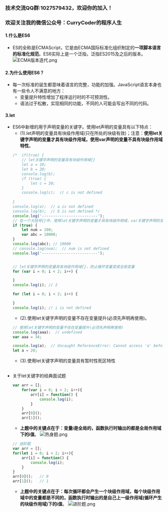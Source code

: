 ### 技术交流QQ群:1027579432，欢迎你的加入！
### 欢迎关注我的微信公众号：CurryCoder的程序人生

#### 1.什么是ES6
- ES的全称是ECMAScript，它是由ECMA国际标准化组织制定的**一项脚本语言的标准化规范**。ES6实际上是一个泛指，泛指ES2015及之后的版本。
![ECMA版本迭代.png](https://upload-images.jianshu.io/upload_images/13407176-efb33674bb04914b.png?imageMogr2/auto-orient/strip%7CimageView2/2/w/1240)

#### 2.为什么使用ES6？
- 每一次标准的诞生都意味着语言的完整，功能的加强。JavaScript语言本身也有一些令人不满意的地方：
    - 变量提升特性增加了程序运行时的不可预测性。
    - 语法过于松散，实现相同的功能，不同的人可能会写出不同的代码。

#### 3.let
- ES6中新增的用于声明变量的关键字。使用let声明的变量具有以下特点：
    - (1).let声明的变量具有块级作用域(只在所处的块级有效)；注意：**使用let关键字声明的变量才具有块级作用域，使用var声明的变量不具有块级作用域特性**。
    ```javascript
    /*  if(true) {  
        // let关键字声明的变量具有块级作用域{}
        let a = 10;  
        let b = 20;
        console.log(b);
        if (true) {
            let c = 30;   
        }
        console.log(c);  // c is not defined
        
    }
    console.log(a);  // a is not defined
    console.log(b);  // b is not defined */
    console.log('-------------------------');
    // 在一个大括号{}中，使用let关键字声明的变量才具有块级作用域，var关键字声明的变量不具有块级作用域
    if (true) {
        let num = 100;
        var abc = 10000;
    }
    console.log(abc); // 10000
    // console.log(num);  // num is not defined
    console.log('-------------------------');


    // let关键字声明的变量具有块级作用域{}，防止循环变量变成全局变量
    for (var i = 0; i < 2; i++) {

    }
    console.log(i); // 2

    for (let i = 0; i < 2; i++) {

    }
    console.log(i); // i is not defined
    ```
    - (2).使用let关键字声明的变量不存在变量提升(必须先声明再使用)。
    ```javascript
    // 使用let关键字声明的变量不存在变量提升(必须先声明再使用)
    console.log(aaa);  // undefined
    var aaa = 34;

    console.log(a);  // Uncaught ReferenceError: Cannot access 'a' before initialization
    let a = 20;  
    ```
    - (3).使用let关键字声明的变量具有暂时性死区特性
    ```javascript

    ```
- 关于let关键字的经典面试题
    ```javascript
    var arr = [];
        for(var i = 0; i < 2; i++){
            arr[i] = function() {
                console.log(i);
            }
        }
        arr[0]();
        arr[1]();
    ```
    - **上题中的关键点在于：变量i是全局的，函数执行时输出的都是全局作用域下的i值**。
![热身题.png](https://upload-images.jianshu.io/upload_images/13407176-e2de22f87787beba.png?imageMogr2/auto-orient/strip%7CimageView2/2/w/1240)
    ```javascript
    // 进阶题
    var arr = [];
    for(let i = 0; i < 2; i++){
        arr[i] = function() {
            console.log(i); 
        }
    }
    arr[0]();   // 0
    arr[1]();   // 1
    ```
    - **上题中的关键点在于：每次循环都会产生一个块级作用域，每个块级作用域中的变量都是不同的，函数执行时输出的是自己上一级作用域(循环产生的块级作用域)下的i值**。
![进阶题.png](https://upload-images.jianshu.io/upload_images/13407176-02f7be49e1d01395.png?imageMogr2/auto-orient/strip%7CimageView2/2/w/1240)


